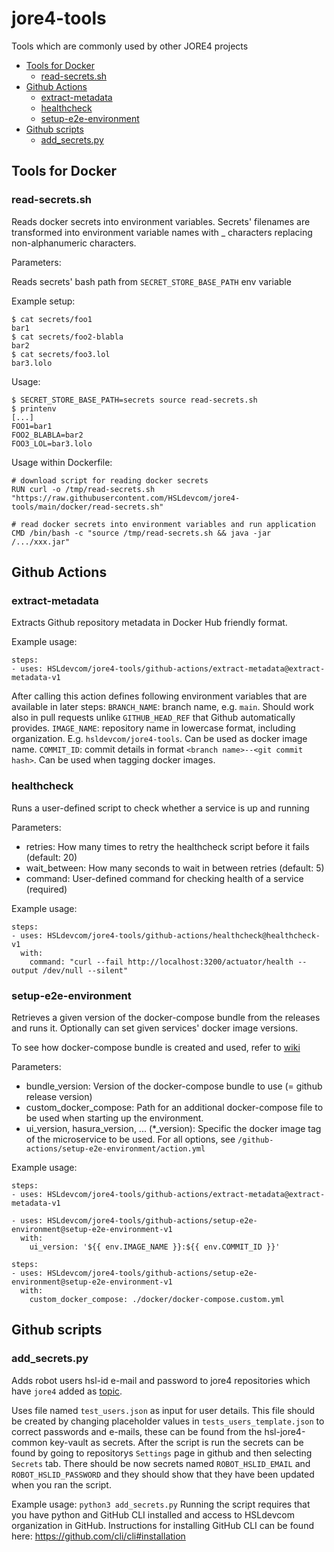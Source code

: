 # jore4-tools

Tools which are commonly used by other JORE4 projects

<!-- regenerate with: "./development.sh toc" -->
<!-- START doctoc generated TOC please keep comment here to allow auto update -->
<!-- DON'T EDIT THIS SECTION, INSTEAD RE-RUN doctoc TO UPDATE -->

- [Tools for Docker](#tools-for-docker)
  - [read-secrets.sh](#read-secretssh)
- [Github Actions](#github-actions)
  - [extract-metadata](#extract-metadata)
  - [healthcheck](#healthcheck)
  - [setup-e2e-environment](#setup-e2e-environment)
- [Github scripts](#github-scripts)
  - [add_secrets.py](#add_secretspy)

<!-- END doctoc generated TOC please keep comment here to allow auto update -->

## Tools for Docker

### read-secrets.sh

Reads docker secrets into environment variables. Secrets' filenames are
transformed into environment variable names with \_ characters replacing
non-alphanumeric characters.

Parameters:

Reads secrets' bash path from `SECRET_STORE_BASE_PATH` env variable

Example setup:

```
$ cat secrets/foo1
bar1
$ cat secrets/foo2-blabla
bar2
$ cat secrets/foo3.lol
bar3.lolo
```

Usage:

```
$ SECRET_STORE_BASE_PATH=secrets source read-secrets.sh
$ printenv
[...]
FOO1=bar1
FOO2_BLABLA=bar2
FOO3_LOL=bar3.lolo
```

Usage within Dockerfile:

```
# download script for reading docker secrets
RUN curl -o /tmp/read-secrets.sh "https://raw.githubusercontent.com/HSLdevcom/jore4-tools/main/docker/read-secrets.sh"

# read docker secrets into environment variables and run application
CMD /bin/bash -c "source /tmp/read-secrets.sh && java -jar /.../xxx.jar"
```

## Github Actions

### extract-metadata

Extracts Github repository metadata in Docker Hub friendly format.

Example usage:

```
steps:
- uses: HSLdevcom/jore4-tools/github-actions/extract-metadata@extract-metadata-v1
```

After calling this action defines following environment variables that are available in later steps:
`BRANCH_NAME`: branch name, e.g. `main`. Should work also in pull requests unlike `GITHUB_HEAD_REF` that Github automatically provides.
`IMAGE_NAME`: repository name in lowercase format, including organization. E.g. `hsldevcom/jore4-tools`. Can be used as docker image name.
`COMMIT_ID`: commit details in format `<branch name>--<git commit hash>`. Can be used when tagging docker images.

### healthcheck

Runs a user-defined script to check whether a service is up and running

Parameters:

- retries: How many times to retry the healthcheck script before it fails
  (default: 20)
- wait_between: How many seconds to wait in between retries (default: 5)
- command: User-defined command for checking health of a service (required)

Example usage:

```
steps:
- uses: HSLdevcom/jore4-tools/github-actions/healthcheck@healthcheck-v1
  with:
    command: "curl --fail http://localhost:3200/actuator/health --output /dev/null --silent"
```

### setup-e2e-environment

Retrieves a given version of the docker-compose bundle from the releases and runs it. Optionally
can set given services' docker image versions.

To see how docker-compose bundle is created and used, refer to [wiki](https://github.com/HSLdevcom/jore4/wiki/Infra#docker-compose-bundle)

Parameters:
- bundle_version: Version of the docker-compose bundle to use (= github release version)
- custom_docker_compose: Path for an additional docker-compose file to be used when starting up the environment.
- ui_version, hasura_version, ... (*_version): Specific the docker image tag of the microservice to be used. For all options, see `/github-actions/setup-e2e-environment/action.yml`

Example usage:

```
steps:
- uses: HSLdevcom/jore4-tools/github-actions/extract-metadata@extract-metadata-v1

- uses: HSLdevcom/jore4-tools/github-actions/setup-e2e-environment@setup-e2e-environment-v1
  with:
    ui_version: '${{ env.IMAGE_NAME }}:${{ env.COMMIT_ID }}'
```

```
steps:
- uses: HSLdevcom/jore4-tools/github-actions/setup-e2e-environment@setup-e2e-environment-v1
  with:
    custom_docker_compose: ./docker/docker-compose.custom.yml
```

## Github scripts

### add_secrets.py

Adds robot users hsl-id e-mail and password to jore4 repositories which have
`jore4` added as
[topic](https://docs.github.com/en/repositories/managing-your-repositorys-settings-and-features/customizing-your-repository/classifying-your-repository-with-topics#about-topics).

Uses file named `test_users.json` as input for user details. This file should be created by changing placeholder values in `tests_users_template.json` to correct passwords and e-mails, these can be found from the hsl-jore4-common key-vault as secrets.
After the script is run the secrets can be found by going to repositorys `Settings` page in github and then selecting `Secrets` tab. There should be now secrets named `ROBOT_HSLID_EMAIL` and `ROBOT_HSLID_PASSWORD` and they should show that they have been updated when you ran the script.

Example usage:
`python3 add_secrets.py`
Running the script requires that you have python and GitHub CLI installed and access to HSLdevcom organization in GitHub. Instructions for installing GitHub CLI can be found here: https://github.com/cli/cli#installation
